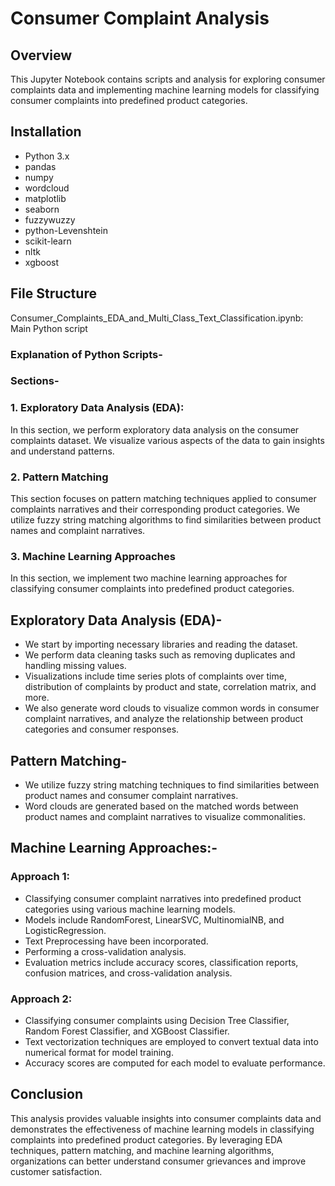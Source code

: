 # Consumer Complaint Analysis


## Overview

This Jupyter Notebook contains scripts and analysis for exploring consumer complaints data and implementing machine learning models for classifying consumer complaints into predefined product categories.





## Installation

- Python 3.x
- pandas
- numpy
- wordcloud
- matplotlib
- seaborn
- fuzzywuzzy
- python-Levenshtein
- scikit-learn
- nltk
- xgboost
## File Structure

Consumer_Complaints_EDA_and_Multi_Class_Text_Classification.ipynb: Main Python script

### Explanation of Python Scripts-

### Sections-
### 1. Exploratory Data Analysis (EDA):

In this section, we perform exploratory data analysis on the consumer complaints dataset. We visualize various aspects of the data to gain insights and understand patterns.

### 2. Pattern Matching

This section focuses on pattern matching techniques applied to consumer complaints narratives and their corresponding product categories. We utilize fuzzy string matching algorithms to find similarities between product names and complaint narratives.

### 3.  Machine Learning Approaches

In this section, we implement two machine learning approaches for classifying consumer complaints into predefined product categories.


## Exploratory Data Analysis (EDA)- 
- We start by importing necessary libraries and reading the dataset.
- We perform data cleaning tasks such as removing duplicates and handling missing values.
- Visualizations include time series plots of complaints over time, distribution of complaints by product and state, correlation matrix, and more.
- We also generate word clouds to visualize common words in consumer complaint narratives, and analyze the relationship between product categories and consumer responses.


## Pattern Matching-
- We utilize fuzzy string matching techniques to find similarities between product names and consumer complaint narratives.
- Word clouds are generated based on the matched words between product names and complaint narratives to visualize commonalities.


## Machine Learning Approaches:- 
### Approach 1:
- Classifying consumer complaint narratives into predefined product categories using various machine learning models.
- Models include RandomForest, LinearSVC, MultinomialNB, and LogisticRegression.
- Text Preprocessing have been incorporated.
- Performing a cross-validation analysis.
- Evaluation metrics include accuracy scores, classification reports, confusion matrices, and cross-validation analysis.


### Approach 2:
- Classifying consumer complaints using Decision Tree Classifier, Random Forest Classifier, and XGBoost Classifier.
- Text vectorization techniques are employed to convert textual data into numerical format for model training.
- Accuracy scores are computed for each model to evaluate performance.

## Conclusion
This analysis provides valuable insights into consumer complaints data and demonstrates the effectiveness of machine learning models in classifying complaints into predefined product categories. By leveraging EDA techniques, pattern matching, and machine learning algorithms, organizations can better understand consumer grievances and improve customer satisfaction.



